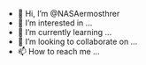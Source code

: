 - 👋 Hi, I’m @NASAermosthrer
- 👀 I’m interested in ...
- 🌱 I’m currently learning ...
- 💞️ I’m looking to collaborate on ...
- 📫 How to reach me ...

<!---
NASAermosthrer/NASAermosthrer is a ✨ special ✨ repository because its `README.md` (this file) appears on your GitHub profile.
You can click the Preview link to take a look at your changes.
--->
